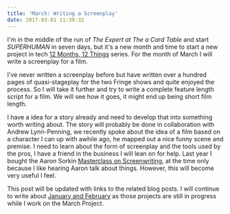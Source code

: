 ```yaml
---
title: 'March: Writing a Screenplay'
date: 2017-03-01 11:39:32
---
```


I'm in the middle of the run of _The Expert at The a Card Table_ and start _SUPERHUMAN_ in seven days, but it's a new month and time to start a new project in tech [12 Months, 12 Things](https://blog.jden.me/12-months-12-things/) series. For the month of March I will write a screenplay for a film.

I've never written a screenplay before but have written over a hundred pages of quasi-stageplay for the two Fringe shows and quite enjoyed the process. So I will take it further and try to write a complete feature length script for a film. We will see how it goes, it might end up being short film length.

I have a idea for a story already and need to develop that into something worth writing about. The story will probably be done in collaboration with Andrew Lynn-Penning, we recently spoke about the idea of a film based on a character I can up with awhile ago, he mapped out a nice funny scene and premise. I need to learn about the form of screenplay and the tools used by the pros, I have a friend in the business I will lean on for help. Last year I bought the Aaron Sorkin [Masterclass on Screenwriting](https://www.masterclass.com/classes/aaron-sorkin-teaches-screenwriting), at the time only because I like hearing Aaron talk about things. However, this will become very useful I feel.

This post will be updated with links to the related blog posts. I will continue to write about [January and February](https://blog.jden.me/the-tale-of-two-fringes/) as those projects are still in progress while I work on the March Project.
